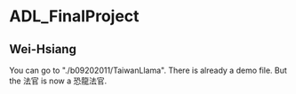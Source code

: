 # ADL_FinalProject

## Wei-Hsiang
You can go to "./b09202011/TaiwanLlama". There is already a demo file. But the 法官 is now a 恐龍法官.
